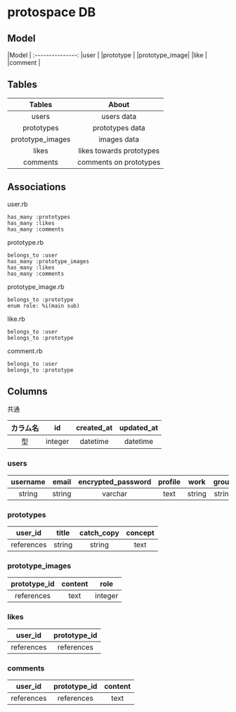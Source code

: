 # protospace DB

## Model
|Model          |
:---------------:
|user           |
|prototype      |
|prototype_image|
|like           |
|comment        |

## Tables
|Tables          |About                   |
|:--------------:|:----------------------:|
|users           |users data              |
|prototypes      |prototypes data         |
|prototype_images|images data             |
|likes           |likes towards prototypes|
|comments        |comments on prototypes  |

## Associations

user.rb
```
has_many :prototypes
has_many :likes
has_many :comments
```
prototype.rb
```
belongs_to :user
has_many :prototype_images
has_many :likes
has_many :comments
```

prototype_image.rb
```
belongs_to :prototype
enum role: %i(main sub)
```

like.rb
```
belongs_to :user
belongs_to :prototype
```

comment.rb
```
belongs_to :user
belongs_to :prototype
```

## Columns
共通

|カラム名|id     |created_at|updated_at|
|:------:|:-----:|:--------:|:--------:|
|型      |integer|datetime  |datetime  |

### users

|username|email |encrypted_password|profile|work    |group  |avatar|
|:------:|:----:|:----------------:|:-----:|:------:|:-----:|:----:|
|string  |string|varchar           |text   |string  |string |string|

### prototypes
|user\_id  |title    |catch\_copy|concept  |
|:--------:|:-------:|:---------:|:-------:|
|references|string   |string     |text     |

### prototype_images
|prototype\_id|content  |role   |
|:-----------:|:-------:|:-----:|
|references   |text     |integer|

### likes
|user\_id  |prototype\_id|
|:--------:|:-----------:|
|references|references   |

### comments
|user\_id  |prototype\_id|content|
|:--------:|:-----------:|:-----:|
|references|references   |text   |

